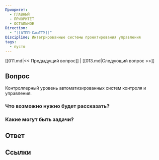 ```yaml
---
Приоритет:
  - ГЛАВНЫЙ
  - ПРИОРИТЕТ
  - ОСТАЛЬНОЕ
Direction:
  - "[[АТПП-СамГТУ]]" 
Discipline: Интегрированные системы проектирования управления 
tags:
  - пусто
---
```

[[011.md|<< Предыдущий вопрос]] | [[013.md|Следующий вопрос >>]]
## Вопрос

Контроллерный уровень автоматизированных систем контроля и управления.

### Что возможно нужно будет рассказать?

### Какие могут быть задачи?

## Ответ

## Ссылки
